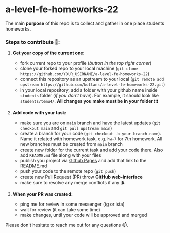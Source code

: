 # a-level-fe-homeworks-22

The main **purpose** of this repo is to collect and gather in one place students homeworks.

### Steps to contribute 📄:

1. **Get your copy of the current one:**

   - fork current repo to your profile (_button in the top right corner_)
   - clone your forked repo to your local machine (`git clone https://github.com/YOUR_USERNAME/a-level-fe-homeworks-22`)
   - connect this repository as an upstream to your local (`git remote add upstream https://github.com/kottans/a-level-fe-homeworks-22.git`)
   - in your local repository, add a folder with your github name inside `students` folder (_if you don't have_). For example, it should look like `students/temu4/`. **All changes you make must be in your folder** ❗❗❗

2. **Add code with your task:**

   - make sure you are on `main` branch and have the latest updates (`git checkout main` and `git pull upstream main`)
   - create a branch for your code (`git checkout -b your-branch-name`). Name it related with homework task, e.g. `hw-7` for 7th homework. All new branches must be created from `main` branch
   - create new folder for the current task and add your code there. Also add `README.md` file along with your files
   - publish you project via [Github Pages](https://docs.github.com/en/pages/getting-started-with-github-pages/creating-a-github-pages-site#creating-your-site) and add that link to the README.md
   - push your code to the remote repo (`git push`)
   - create new Pull Request (PR) throw **GitHub web-interface**
   - make sure to resolve any merge conflicts if any 🪲

3. **When your PR was created:**
   - ping me for review in some messenger (tg or ista)
   - wait for review (it can take some time)
   - make changes, until your code will be approved and merged

Please don't hesitate to reach me out for any questions 📫.
